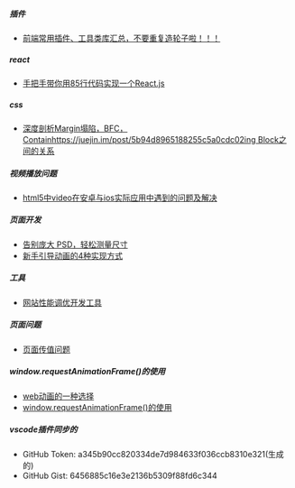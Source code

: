 ##### 插件

* [前端常用插件、工具类库汇总，不要重复造轮子啦！！！](https://juejin.im/post/5ba7d5dd5188255c6140cc9d)

##### react

* [手把手带你用85行代码实现一个React.js](https://juejin.im/post/5ba906eae51d450e78261dbb)

##### css

* [深度剖析Margin塌陷，BFC，Containhttps://juejin.im/post/5b94d8965188255c5a0cdc02ing Block之间的关系](https://juejin.im/post/5aebd1e4f265da0b715621d3)

##### 视频播放问题

* [html5中video在安卓与ios实际应用中遇到的问题及解决](https://juejin.im/post/5ba5abedf265da0aa664c0f6)

##### 页面开发

* [告别庞大 PSD，轻松测量尺寸](https://imcuttle.github.io/make-psd-measurable)
* [新手引导动画的4种实现方式](https://juejin.im/post/5b94d8965188255c5a0cdc02)

##### 工具

* [网站性能调优开发工具](https://juejin.im/post/5ba73d1de51d450e551a0d08)

##### 页面问题

* [页面传值问题](http://www.cnblogs.com/cnwp56666/articles/8297459.html)

##### window.requestAnimationFrame()的使用

* [web动画的一种选择](https://www.cnblogs.com/Wayou/p/requestAnimationFrame.html)
* [window.requestAnimationFrame()的使用](https://blog.csdn.net/w2765006513/article/details/53843169)



##### vscode插件同步的

* GitHub Token: a345b90cc820334de7d984633f036ccb8310e321(生成的)
* GitHub Gist: 6456885c16e3e2136b5309f88fd6c344